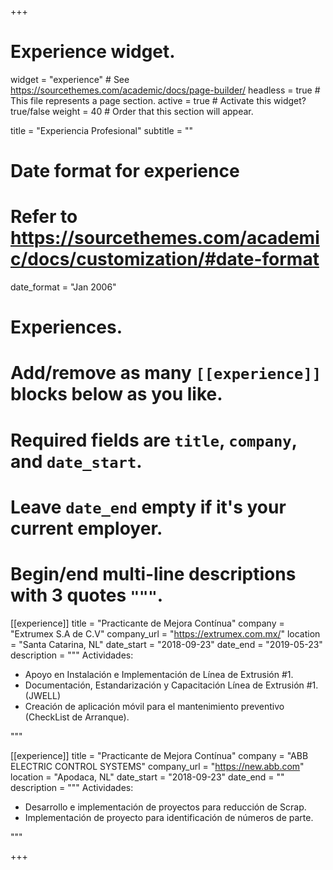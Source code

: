 +++
# Experience widget.
widget = "experience"  # See https://sourcethemes.com/academic/docs/page-builder/
headless = true  # This file represents a page section.
active = true  # Activate this widget? true/false
weight = 40  # Order that this section will appear.

title = "Experiencia Profesional"
subtitle = ""

# Date format for experience
#   Refer to https://sourcethemes.com/academic/docs/customization/#date-format
date_format = "Jan 2006"

# Experiences.
#   Add/remove as many `[[experience]]` blocks below as you like.
#   Required fields are `title`, `company`, and `date_start`.
#   Leave `date_end` empty if it's your current employer.
#   Begin/end multi-line descriptions with 3 quotes `"""`.
[[experience]]
  title = "Practicante de Mejora Contínua"
  company = "Extrumex S.A de C.V"
  company_url = "https://extrumex.com.mx/"
  location = "Santa Catarina, NL"
  date_start = "2018-09-23"
  date_end = "2019-05-23"
  description = """
  Actividades:
  
  * Apoyo en Instalación e Implementación de Línea de Extrusión #1.
  * Documentación, Estandarización y Capacitación Línea de Extrusión #1. (JWELL)
  * Creación de aplicación móvil para el mantenimiento preventivo (CheckList de Arranque).
  
  """
  
  
  [[experience]]
  title = "Practicante de Mejora Contínua"
  company = "ABB ELECTRIC CONTROL SYSTEMS"
  company_url = "https://new.abb.com"
  location = "Apodaca, NL"
  date_start = "2018-09-23"
  date_end = ""
  description = """
  Actividades:
  
  * Desarrollo e implementación de proyectos para reducción de Scrap.
  * Implementación de proyecto para identificación de números de parte.

  
  """


+++
